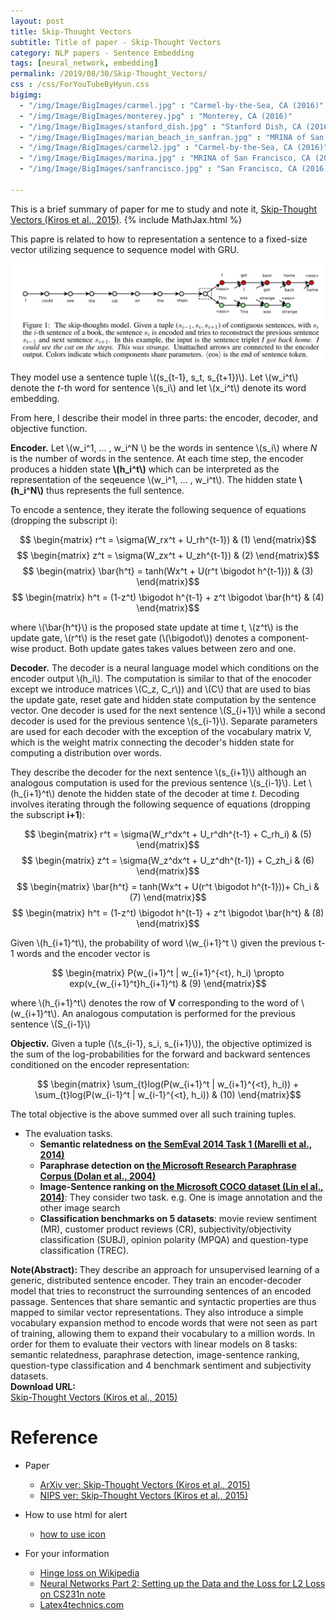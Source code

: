 ```yaml
---
layout: post
title: Skip-Thought Vectors
subtitle: Title of paper - Skip-Thought Vectors
category: NLP papers - Sentence Embedding
tags: [neural_network, embedding]
permalink: /2019/08/30/Skip-Thought_Vectors/
css : /css/ForYouTubeByHyun.css
bigimg: 
  - "/img/Image/BigImages/carmel.jpg" : "Carmel-by-the-Sea, CA (2016)"
  - "/img/Image/BigImages/monterey.jpg" : "Monterey, CA (2016)"
  - "/img/Image/BigImages/stanford_dish.jpg" : "Stanford Dish, CA (2016)"
  - "/img/Image/BigImages/marian_beach_in_sanfran.jpg" : "MRINA of San Francisco, CA (2016)"
  - "/img/Image/BigImages/carmel2.jpg" : "Carmel-by-the-Sea, CA (2016)"
  - "/img/Image/BigImages/marina.jpg" : "MRINA of San Francisco, CA (2016)"
  - "/img/Image/BigImages/sanfrancisco.jpg" : "San Francisco, CA (2016)"
  
---
```


This is a brief summary of paper for me to study and note it, [Skip-Thought Vectors (Kiros et al., 2015)](https://papers.nips.cc/paper/5950-skip-thought-vectors). 
{% include MathJax.html %}

This papre is related to how to representation a sentence to a fixed-size vector utilizing sequence to sequence model with GRU.

![Kiros et al., 2015](/img/Image/NaturalLanguageProcessing/NLPLabs/Paper_Investigation/Word2Vec/2019-08-30-Skip-Thought_Vectors/Skip-Thought_Vector.JPG)

They model use a sentence tuple \\((s_{t-1}, s_t, s_{t+1})\\). Let \\(w_i^t\\) denote the *t*-th word for sentence \\(s_i\\) and let \\(x_i^t\\) denote its word embedding. 

From here, I describe their model in three parts: the encoder, decoder, and objective function.

**Encoder.** Let \\(w_i^1, ... , w_i^N \\) be the words in sentence \\(s_i\\) where *N* is the number of words in the sentence. At each time step, the encoder produces a hidden state **\\(h_i^t\\)** which can be interpreted as the representation of the seqeuence \\(w_i^1, ... , w_i^t\\). The hidden state **\\(h_i^N\\)** thus represents the full sentence. 

To encode a sentence, they iterate the following sequence of equations (dropping the subscript i):

$$ \begin{matrix} r^t = \sigma(W_rx^t + U_rh^{t-1}) &  (1)    \end{matrix}$$
$$ \begin{matrix} z^t = \sigma(W_zx^t + U_zh^{t-1}) &  (2)    \end{matrix}$$
$$ \begin{matrix} \bar{h^t} = tanh(Wx^t + U(r^t \bigodot h^{t-1})) &  (3)    \end{matrix}$$
$$ \begin{matrix} h^t = (1-z^t) \bigodot h^{t-1} + z^t \bigodot \bar{h^t} &  (4)    \end{matrix}$$

where \\(\bar{h^t}\\) is the proposed state update at time t, \\(z^t\\) is the update gate, \\(r^t\\) is the reset gate (\\(\bigodot\\)) denotes a component-wise product. Both update gates takes values between zero and one.

**Decoder.** The decoder is a neural language model which conditions on the encoder output \\(h_i\\). The computation is similar to that of the enocoder except we introduce matrices \\(C_z, C_r\\)) and \\(C\\) that are used to bias the update gate, reset gate and hidden state computation by the sentence vector. One decoder is used for the next sentence \\(S_{i+1}\\) while a second decoder is used for the previous sentence \\(s_{i-1}\\). Separate parameters are used for each decoder with the exception of the vocabulary matrix V, which is the weight matrix connecting the decoder's hidden state for computing a distribution over words. 

They describe the decoder for the next sentence \\(s_{i+1}\\) although an analogous computation is used for the previous sentence \\(s_{i-1}\\). Let \\(h_{i+1}^t\\) denote the hidden state of the decoder at time *t*. Decoding involves iterating through the following sequence of equations (dropping the subscript **i+1**):

$$ \begin{matrix} r^t = \sigma(W_r^dx^t + U_r^dh^{t-1} + C_rh_i) &  (5)    \end{matrix}$$
$$ \begin{matrix} z^t = \sigma(W_z^dx^t + U_z^dh^{t-1}) + C_zh_i &  (6)    \end{matrix}$$
$$ \begin{matrix} \bar{h^t} = tanh(Wx^t + U(r^t \bigodot h^{t-1}))+ Ch_i &  (7)    \end{matrix}$$
$$ \begin{matrix} h^t = (1-z^t) \bigodot h^{t-1} + z^t \bigodot \bar{h^t} &  (8)    \end{matrix}$$

Given \\(h_{i+1}^t\\), the probability of word \\(w_{i+1}^t \\) given the previous t-1 words and the encoder vector is 

$$ \begin{matrix} P(w_{i+1}^t | w_{i+1}^{<t}, h_i) \propto exp(v_{w_{i+1}^t}h_{i+1}^t) &  (9)    \end{matrix}$$

where \\(h_{i+1}^t\\) denotes the row of **V** corresponding to the word of \\(w_{i+1}^t\\). An analogous computation is performed for the previous sentence \\(S_{i-1}\\)

**Objectiv.** Given a tuple (\\(s_{i-1}, s_i, s_{i+1}\\)), the objective optimized is the sum of the log-probabilities for the forward and backward sentences conditioned on the encoder representation:

$$ \begin{matrix} \sum_{t}log(P(w_{i+1}^t | w_{i+1}^{<t}, h_i)) + \sum_{t}log(P(w_{i-1}^t | w_{i-1}^{<t}, h_i)) &  (10)    \end{matrix}$$

The total objective is the above summed over all such training tuples.

- The evaluation tasks. 
  - **Semantic relatedness on [the SemEval 2014 Task 1 (Marelli et al., 2014)](http://alt.qcri.org/semeval2014/cdrom/pdf/SemEval2014001.pdf)**
  - **Paraphrase detection on [the Microsoft Research Paraphrase Corpus (Dolan et al., 2004)](https://www.microsoft.com/en-us/research/publication/unsupervised-construction-of-large-paraphrase-corpora-exploiting-massively-parallel-news-sources/)**
  - **Image-Sentence ranking on [the Microsoft COCO dataset (Lin el al., 2014)](https://arxiv.org/abs/1405.0312)**: They consider two task. e.g. One is image annotation and the other image search 
  - **Classification benchmarks on 5 datasets**: movie review sentiment (MR), customer product reviews (CR), subjectivity/objectivity classification (SUBJ), opinion polarity (MPQA) and question-type classification (TREC).

<div class="alert alert-info" role="alert"><i class="fa fa-info-circle"></i> <b>Note(Abstract): </b>
They describe an approach for unsupervised learning of a generic, distributed sentence encoder. They train an encoder-decoder model that tries to reconstruct the surrounding sentences of an encoded passage. Sentences that share semantic and syntactic properties are thus mapped to similar vector representations. They also introduce a simple vocabulary expansion method to encode words that were not seen as part of training, allowing them to expand their vocabulary to a million words. In order for them to evaluate their vectors with linear models on 8 tasks: semantic relatedness, paraphrase detection, image-sentence ranking, question-type classification and 4 benchmark sentiment and subjectivity datasets.
</div>
    
<div class="alert alert-success" role="alert"><i class="fa fa-paperclip fa-lg"></i> <b>Download URL: </b><br>
  <a href="https://papers.nips.cc/paper/5950-skip-thought-vectors">Skip-Thought Vectors (Kiros et al., 2015)</a>
</div>

# Reference 

- Paper 
  - [ArXiv ver: Skip-Thought Vectors (Kiros et al., 2015)](https://arxiv.org/abs/1506.06726)
  - [NIPS ver: Skip-Thought Vectors (Kiros et al., 2015)](https://papers.nips.cc/paper/5950-skip-thought-vectors)
  
  
- How to use html for alert
  - [how to use icon](http://idratherbewriting.com/documentation-theme-jekyll/mydoc_icons.html)
  
- For your information
  - [Hinge loss on Wikipedia](https://en.wikipedia.org/wiki/Hinge_loss)
  - [Neural Networks Part 2: Setting up the Data and the Loss for L2 Loss on CS231n note](http://cs231n.github.io/neural-networks-2/)
  - [Latex4technics.com](https://www.latex4technics.com/?note=gw021j)



























